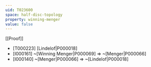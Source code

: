 ```yaml
---
uid: T023600
space: half-disc-topology
property: winning-menger
value: false
---
```

[[Proof]]

* [T000223] [Lindelof|P000018]
* [I000161] ~[Winning Menger|P000069] => ~[Menger|P000066]
* [I000140] ~[Menger|P000066] => ~[Lindelof|P000018]

